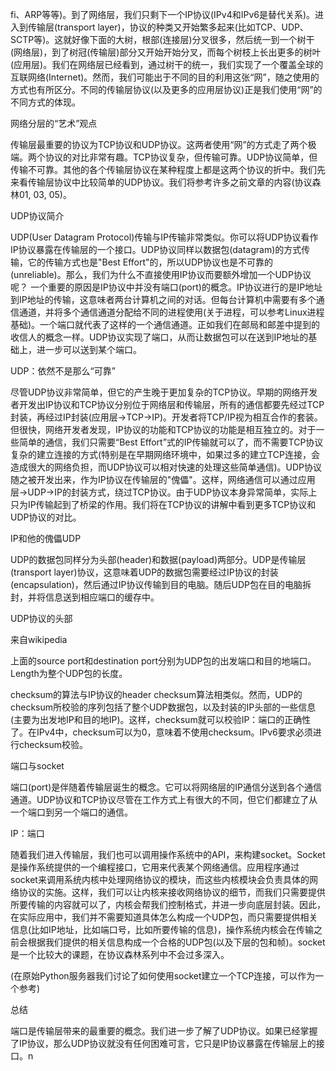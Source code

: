  
fi、ARP等等)。到了网络层，我们只剩下一个IP协议(IPv4和IPv6是替代关系)。进入到传输层(transport
layer)，协议的种类又开始繁多起来(比如TCP、UDP、SCTP等)。这就好像下面的大树，根部(连接层)分叉很多，然后统一到一个树干(网络层)，到了树冠(传输层)部分又开始开始分叉，而每个树枝上长出更多的树叶(应用层)。我们在网络层已经看到，通过树干的统一，我们实现了一个覆盖全球的互联网络(Internet)。然而，我们可能出于不同的目的利用这张“网”，随之使用的方式也有所区分。不同的传输层协议(以及更多的应用层协议)正是我们使用“网”的不同方式的体现。

 



网络分层的“艺术”观点

 

传输层最重要的协议为TCP协议和UDP协议。这两者使用“网”的方式走了两个极端。两个协议的对比非常有趣。TCP协议复杂，但传输可靠。UDP协议简单，但传输不可靠。其他的各个传输层协议在某种程度上都是这两个协议的折中。我们先来看传输层协议中比较简单的UDP协议。我们将参考许多之前文章的内容(协议森林01,
03, 05)。

 

 

UDP协议简介

UDP(User Datagram
Protocol)传输与IP传输非常类似。你可以将UDP协议看作IP协议暴露在传输层的一个接口。UDP协议同样以数据包(datagram)的方式传输，它的传输方式也是"Best
Effort"的，所以UDP协议也是不可靠的(unreliable)。那么，我们为什么不直接使用IP协议而要额外增加一个UDP协议呢？
一个重要的原因是IP协议中并没有端口(port)的概念。IP协议进行的是IP地址到IP地址的传输，这意味者两台计算机之间的对话。但每台计算机中需要有多个通信通道，并将多个通信通道分配给不同的进程使用(关于进程，可以参考Linux进程基础)。一个端口就代表了这样的一个通信通道。正如我们在邮局和邮差中提到的收信人的概念一样。UDP协议实现了端口，从而让数据包可以在送到IP地址的基础上，进一步可以送到某个端口。

 



UDP：依然不是那么“可靠”

 

尽管UDP协议非常简单，但它的产生晚于更加复杂的TCP协议。早期的网络开发者开发出IP协议和TCP协议分别位于网络层和传输层，所有的通信都要先经过TCP封装，再经过IP封装(应用层->TCP->IP)。开发者将TCP/IP视为相互合作的套装。但很快，网络开发者发现，IP协议的功能和TCP协议的功能是相互独立的。对于一些简单的通信，我们只需要“Best
Effort”式的IP传输就可以了，而不需要TCP协议复杂的建立连接的方式(特别是在早期网络环境中，如果过多的建立TCP连接，会造成很大的网络负担，而UDP协议可以相对快速的处理这些简单通信)。UDP协议随之被开发出来，作为IP协议在传输层的"傀儡"。这样，网络通信可以通过应用层->UDP->IP的封装方式，绕过TCP协议。由于UDP协议本身异常简单，实际上只为IP传输起到了桥梁的作用。我们将在TCP协议的讲解中看到更多TCP协议和UDP协议的对比。

 



IP和他的傀儡UDP

 

UDP的数据包同样分为头部(header)和数据(payload)两部分。UDP是传输层(transport
layer)协议，这意味着UDP的数据包需要经过IP协议的封装(encapsulation)，然后通过IP协议传输到目的电脑。随后UDP包在目的电脑拆封，并将信息送到相应端口的缓存中。

 

UDP协议的头部



来自wikipedia

上面的source port和destination port分别为UDP包的出发端口和目的地端口。Length为整个UDP包的长度。

checksum的算法与IP协议的header
checksum算法相类似。然而，UDP的checksum所校验的序列包括了整个UDP数据包，以及封装的IP头部的一些信息(主要为出发地IP和目的地IP)。这样，checksum就可以校验IP：端口的正确性了。在IPv4中，checksum可以为0，意味着不使用checksum。IPv6要求必须进行checksum校验。

 

端口与socket

端口(port)是伴随着传输层诞生的概念。它可以将网络层的IP通信分送到各个通信通道。UDP协议和TCP协议尽管在工作方式上有很大的不同，但它们都建立了从一个端口到另一个端口的通信。

IP：端口

 

随着我们进入传输层，我们也可以调用操作系统中的API，来构建socket。Socket是操作系统提供的一个编程接口，它用来代表某个网络通信。应用程序通过socket来调用系统内核中处理网络协议的模块，而这些内核模块会负责具体的网络协议的实施。这样，我们可以让内核来接收网络协议的细节，而我们只需要提供所要传输的内容就可以了，内核会帮我们控制格式，并进一步向底层封装。因此，在实际应用中，我们并不需要知道具体怎么构成一个UDP包，而只需要提供相关信息(比如IP地址，比如端口号，比如所要传输的信息)，操作系统内核会在传输之前会根据我们提供的相关信息构成一个合格的UDP包(以及下层的包和帧)。socket是一个比较大的课题，在协议森林系列中不会过多深入。

(在原始Python服务器我们讨论了如何使用socket建立一个TCP连接，可以作为一个参考)

 

总结

端口是传输层带来的最重要的概念。我们进一步了解了UDP协议。如果已经掌握了IP协议，那么UDP协议就没有任何困难可言，它只是IP协议暴露在传输层上的接口。n
